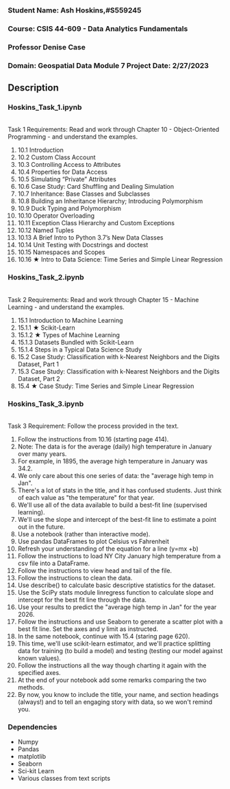 ### Student Name: Ash Hoskins,#S559245 <br />
### Course: CSIS 44-609 - Data Analytics Fundamentals <br />
### Professor Denise Case <br />
### Domain: Geospatial Data Module 7 Project Date: 2/27/2023<br />


## Description

### Hoskins_Task_1.ipynb 

<br />Task 1 Requirements:
Read and work through Chapter 10 - Object-Oriented Programming - and understand the examples. 

1. 10.1 Introduction
2. 10.2 Custom Class Account
3. 10.3 Controlling Access to Attributes
4. 10.4 Properties for Data Access
5. 10.5 Simulating “Private” Attributes
6. 10.6 Case Study: Card Shuffling and Dealing Simulation
7. 10.7 Inheritance: Base Classes and Subclasses
8. 10.8 Building an Inheritance Hierarchy; Introducing Polymorphism
9. 10.9 Duck Typing and Polymorphism
10. 10.10 Operator Overloading
11. 10.11 Exception Class Hierarchy and Custom Exceptions
12. 10.12 Named Tuples
13. 10.13 A Brief Intro to Python 3.7’s New Data Classes
14. 10.14 Unit Testing with Docstrings and doctest
15. 10.15 Namespaces and Scopes
16. 10.16 ★ Intro to Data Science: Time Series and Simple Linear Regression

### Hoskins_Task_2.ipynb 
<br />Task 2 Requirements:
Read and work through Chapter 15 - Machine Learning - and understand the examples. 

1. 15.1 Introduction to Machine Learning
2. 15.1.1 ★ Scikit-Learn
3. 15.1.2 ★ Types of Machine Learning
4. 15.1.3 Datasets Bundled with Scikit-Learn
5. 15.1.4 Steps in a Typical Data Science Study
6. 15.2 Case Study: Classification with k-Nearest Neighbors and the Digits Dataset, Part 1
7. 15.3 Case Study: Classification with k-Nearest Neighbors and the Digits Dataset, Part 2
8. 15.4 ★ Case Study: Time Series and Simple Linear Regression

### Hoskins_Task_3.ipynb 
<br />Task 3 Requirement:
Follow the process provided in the text. 

1. Follow the instructions from 10.16 (starting page 414).
2. Note: The data is for the average (daily) high temperature in January over many years.
3. For example, in 1895, the average high temperature in January was 34.2.
4. We only care about this one series of data: the "average high temp in Jan".
5. There's a lot of stats in the title, and it has confused students. Just think of each value as "the temperature" for that year.
6. We'll use all of the data available to build a best-fit line (supervised learning). 
7. We'll use the slope and intercept of the best-fit line to estimate a point out in the future.
8. Use a notebook (rather than interactive mode). 
9. Use pandas DataFrames to plot Celsius vs Fahrenheit 
10. Refresh your understanding of the equation for a line (y=mx +b)
11. Follow the instructions to load NY City January high temperature from a csv file into a DataFrame.
12. Follow the instructions to view head and tail of the file. 
13. Follow the instructions to clean the data.
14. Use describe() to calculate basic descriptive statistics for the dataset. 
15. Use the SciPy stats module linregress function to calculate slope and intercept for the best fit line through the data.
16. Use your results to predict the "average high temp in Jan" for the year 2026. 
17. Follow the instructions and use Seaborn to generate a scatter plot with a best fit line. Set the axes and y limit as instructed.
18. In the same notebook, continue with 15.4 (staring page 620). 
19. This time, we'll use scikit-learn estimator, and we'll practice splitting data for training (to build a model) and testing (testing our model against known values). 
20. Follow the instructions all the way though charting it again with the specified axes.
21. At the end of your notebook add some remarks comparing the two methods. 
22. By now, you know to include the title, your name, and section headings (always!) and to tell an engaging story with data, so we won't remind you.


### Dependencies

* Numpy
* Pandas
* matplotlib
* Seaborn
* Sci-kit Learn
* Various classes from text scripts



